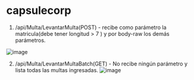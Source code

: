 # capsulecorp

1. /api/Multa/LevantarMulta(POST) - recibe como parámetro la matricula(debe tener longitud > 7 ) y por body-raw los demás parámetros.

![image](https://user-images.githubusercontent.com/1999560/131046859-c7c2a7ac-4ae3-4e43-9449-93de3782109e.png)



2. /api/Multa/LevantarMultaBatch(GET) - No recibe ningún parámetro y lista todas las multas ingresadas.
![image](https://user-images.githubusercontent.com/1999560/131047046-b1a92f5b-33d7-4bd2-97a5-9b3cfeb859e5.png)


